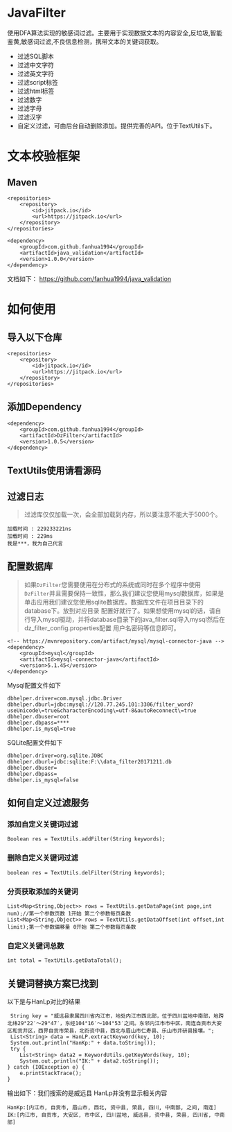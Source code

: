 # JavaFilter
使用DFA算法实现的敏感词过滤。主要用于实现数据文本的内容安全,反垃圾,智能鉴黄,敏感词过滤,不良信息检测，携带文本的关键词获取。
+ 过滤SQL脚本
+ 过滤中文字符
+ 过滤英文字符
+ 过滤script标签
+ 过滤html标签
+ 过滤数字
+ 过滤字母
+ 过滤汉字
+ 自定义过滤，可由后台自动删除添加。提供完善的API。位于TextUtils下。

# 文本校验框架
## Maven 
```
<repositories>
	<repository>
	    <id>jitpack.io</id>
	    <url>https://jitpack.io</url>
	</repository>
</repositories>
```
```
<dependency>
    <groupId>com.github.fanhua1994</groupId>
    <artifactId>java_validation</artifactId>
    <version>1.0.0</version>
</dependency>
```
文档如下：
https://github.com/fanhua1994/java_validation

# 如何使用
## 导入以下仓库
```
<repositories>
	<repository>
	    <id>jitpack.io</id>
	    <url>https://jitpack.io</url>
	</repository>
</repositories>
```
## 添加Dependency
```
<dependency>
    <groupId>com.github.fanhua1994</groupId>
    <artifactId>DzFilter</artifactId>
    <version>1.0.5</version>
</dependency>
```

## TextUtils使用请看源码

## 过滤日志
> 过滤库仅仅加载一次，会全部加载到内存，所以要注意不能大于5000个。
```
加载时间 : 229233221ns
加载时间 : 229ms
我是***，我为自己代言
```

## 配置数据库
> 如果```DzFilter```您需要使用在分布式的系统或同时在多个程序中使用```DzFilter```并且需要保持一致性，那么我们建议您使用mysql数据库，如果是单击应用我们建议您使用sqlite数据库。数据库文件在项目目录下的database下。放到对应目录  配置好就行了。如果想使用mysql的话，请自行导入mysql驱动，并将database目录下的java_filter.sql导入mysql然后在dz_filter_config.properties配置 用户名密码等信息即可。
```
<!-- https://mvnrepository.com/artifact/mysql/mysql-connector-java -->
<dependency>
    <groupId>mysql</groupId>
    <artifactId>mysql-connector-java</artifactId>
    <version>5.1.45</version>
</dependency>
```
Mysql配置文件如下
```
dbhelper.driver=com.mysql.jdbc.Driver
dbhelper.dburl=jdbc:mysql://120.77.245.101:3306/filter_word?useUnicode\=true&characterEncoding\=utf-8&autoReconnect\=true
dbhelper.dbuser=root
dbhelper.dbpass=****
dbhelper.is_mysql=true
```
SQLite配置文件如下
```
dbhelper.driver=org.sqlite.JDBC
dbhelper.dburl=jdbc:sqlite:F:\\data_filter20171211.db
dbhelper.dbuser=
dbhelper.dbpass=
dbhelper.is_mysql=false
```

## 如何自定义过滤服务

### 添加自定义关键词过滤
```
Boolean res = TextUtils.addFilter(String keywords);
```
### 删除自定义关键词过滤
```
boolean res = TextUtils.delFilter(String keywords);
```
### 分页获取添加的关键词
```
List<Map<String,Object>> rows = TextUtils.getDataPage(int page,int num);//第一个参数页数 1开始 第二个参数每页条数
List<Map<String,Object>> rows = TextUtils.getDataOffset(int offset,int limit);第一个参数偏移量 0开始 第二个参数每页条数
```
### 自定义关键词总数
```
int total = TextUtils.getDataTotal();
```


## 关键词替换方案已找到
以下是与HanLp对比的结果
```
 String key = "威远县隶属四川省内江市，地处内江市西北部，位于四川盆地中南部，地跨北纬29°22′～29°47′，东经104°16′～104°53′之间。东邻内江市市中区，南连自贡市大安区和贡井区，西界自贡市荣县，北衔资中县，西北与眉山市仁寿县、乐山市井研县接壤。";
 List<String> data = HanLP.extractKeyword(key, 10);
 System.out.println("HanKp:" + data.toString());
 try {
	List<String> data2 = KeywordUtils.getKeyWords(key, 10);
	System.out.println("IK:" + data2.toString());
} catch (IOException e) {
	e.printStackTrace();
}
```
输出如下：我们搜索的是威远县  HanLp并没有显示相关内容
```
HanKp:[内江市, 自贡市, 眉山市, 西北, 资中县, 荣县, 四川, 中南部, 之间, 南连]
IK:[内江市, 自贡市, 大安区, 市中区, 四川盆地, 威远县, 资中县, 荣县, 四川省, 中南部]
```

